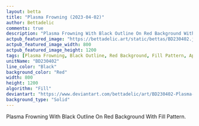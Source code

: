 ```yaml
---
layout: betta
title: "Plasma Frowning (2023-04-02)"
author: Bettadelic
comments: true
description: "Plasma Frowning With Black Outline On Red Background With Fill Pattern."
actpub_featured_image: "https://bettadelic.art/static/bettas/BD230402.jpg"
actpub_featured_image_width: 800
actpub_featured_image_height: 1200
tags: [Plasma Frowning, Black Outline, Red Background, Fill Pattern, April 2023]
unitName: "BD230402"
line_color: "Black"
background_color: "Red"
width: 800
height: 1200
algorithm: "Fill"
deviantart: "https://www.deviantart.com/bettadelic/art/BD230402-Plasma-Frowning-2023-04-02-956346954"
background_type: "Solid"
---
```


Plasma Frowning With Black Outline On Red Background With Fill Pattern.
